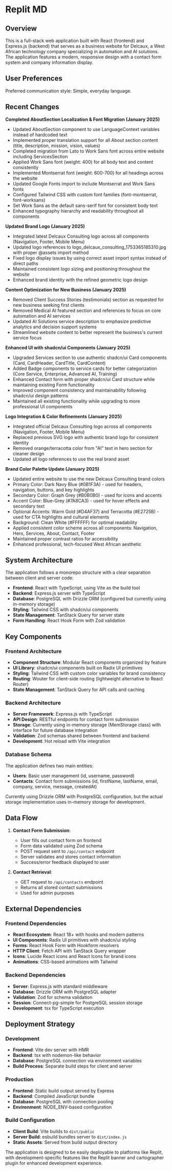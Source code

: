 # Replit MD

## Overview

This is a full-stack web application built with React (frontend) and Express.js (backend) that serves as a business website for Delcaux, a West African technology company specializing in automation and AI solutions. The application features a modern, responsive design with a contact form system and company information display.

## User Preferences

Preferred communication style: Simple, everyday language.

## Recent Changes

**Completed AboutSection Localization & Font Migration (January 2025)**
- Updated AboutSection component to use LanguageContext variables instead of hardcoded text
- Implemented proper translation support for all About section content (title, description, mission, vision, values)
- Completed migration from Lato to Work Sans font across entire website including ServicesSection
- Applied Work Sans font (weight: 400) for all body text and content consistently
- Implemented Montserrat font (weight: 600-700) for all headings across the website
- Updated Google Fonts import to include Montserrat and Work Sans fonts
- Configured Tailwind CSS with custom font families (font-montserrat, font-worksans)
- Set Work Sans as the default sans-serif font for consistent body text
- Enhanced typography hierarchy and readability throughout all components

**Updated Brand Logo (January 2025)**
- Integrated latest Delcaux Consulting logo across all components (Navigation, Footer, Mobile Menu)
- Updated logo references to logo_delcaux_consulting_1753365185310.jpg with proper @assets import method
- Fixed logo display issues by using correct asset import syntax instead of direct paths
- Maintained consistent logo sizing and positioning throughout the website
- Enhanced brand identity with the refined geometric logo design

**Content Optimization for New Business (January 2025)**
- Removed Client Success Stories (testimonials) section as requested for new business seeking first clients
- Removed Medical AI featured section and references to focus on core automation and AI services
- Updated AI Solutions service description to emphasize predictive analytics and decision support systems
- Streamlined website content to better represent the business's current service focus

**Enhanced UI with shadcn/ui Components (January 2025)**
- Upgraded Services section to use authentic shadcn/ui Card components (Card, CardHeader, CardTitle, CardContent)
- Added Badge components to service cards for better categorization (Core Service, Enterprise, Advanced AI, Training)
- Enhanced Contact form with proper shadcn/ui Card structure while maintaining existing Form functionality
- Improved component consistency and maintainability following shadcn/ui design patterns
- Maintained all existing functionality while upgrading to more professional UI components

**Logo Integration & Color Refinements (January 2025)**
- Integrated official Delcaux Consulting logo across all components (Navigation, Footer, Mobile Menu)
- Replaced previous SVG logo with authentic brand logo for consistent identity
- Removed orange/terracotta color from "AI" text in hero section for cleaner design
- Updated all logo references to use the real brand asset

**Brand Color Palette Update (January 2025)**
- Updated entire website to use the new Delcaux Consulting brand colors
- Primary Color: Dark Navy Blue (#0B1F3A) - used for headers, navigation, buttons, and key highlights
- Secondary Color: Graph Grey (#B0B0B0) - used for icons and accents
- Accent Color: Blue-Grey (#7A8CA3) - used for hover effects and secondary text
- Optional Accents: Warm Gold (#D4AF37) and Terracotta (#E2725B) - used for CTA highlights and cultural elements
- Background: Clean White (#FFFFFF) for optimal readability
- Applied consistent color scheme across all components: Navigation, Hero, Services, About, Contact, Footer
- Maintained proper contrast ratios for accessibility
- Enhanced professional, tech-focused West African aesthetic

## System Architecture

The application follows a monorepo structure with a clear separation between client and server code:

- **Frontend**: React with TypeScript, using Vite as the build tool
- **Backend**: Express.js server with TypeScript
- **Database**: PostgreSQL with Drizzle ORM (configured but currently using in-memory storage)
- **Styling**: Tailwind CSS with shadcn/ui components
- **State Management**: TanStack Query for server state
- **Form Handling**: React Hook Form with Zod validation

## Key Components

### Frontend Architecture
- **Component Structure**: Modular React components organized by feature
- **UI Library**: shadcn/ui components built on Radix UI primitives
- **Styling**: Tailwind CSS with custom color variables for brand consistency
- **Routing**: Wouter for client-side routing (lightweight alternative to React Router)
- **State Management**: TanStack Query for API calls and caching

### Backend Architecture
- **Server Framework**: Express.js with TypeScript
- **API Design**: RESTful endpoints for contact form submission
- **Storage**: Currently using in-memory storage (MemStorage class) with interface for future database integration
- **Validation**: Zod schemas shared between frontend and backend
- **Development**: Hot reload with Vite integration

### Database Schema
The application defines two main entities:
- **Users**: Basic user management (id, username, password)
- **Contacts**: Contact form submissions (id, firstName, lastName, email, company, service, message, createdAt)

Currently using Drizzle ORM with PostgreSQL configuration, but the actual storage implementation uses in-memory storage for development.

## Data Flow

1. **Contact Form Submission**:
   - User fills out contact form on frontend
   - Form data validated using Zod schema
   - POST request sent to `/api/contact` endpoint
   - Server validates and stores contact information
   - Success/error feedback displayed to user

2. **Contact Retrieval**:
   - GET request to `/api/contacts` endpoint
   - Returns all stored contact submissions
   - Used for admin purposes

## External Dependencies

### Frontend Dependencies
- **React Ecosystem**: React 18+ with hooks and modern patterns
- **UI Components**: Radix UI primitives with shadcn/ui styling
- **Forms**: React Hook Form with Hookform resolvers
- **HTTP Client**: Fetch API with TanStack Query wrapper
- **Icons**: Lucide React icons and React Icons for brand icons
- **Animations**: CSS-based animations with Tailwind

### Backend Dependencies
- **Server**: Express.js with standard middleware
- **Database**: Drizzle ORM with PostgreSQL adapter
- **Validation**: Zod for schema validation
- **Session**: Connect-pg-simple for PostgreSQL session storage
- **Development**: tsx for TypeScript execution

## Deployment Strategy

### Development
- **Frontend**: Vite dev server with HMR
- **Backend**: tsx with nodemon-like behavior
- **Database**: PostgreSQL connection via environment variables
- **Build Process**: Separate build steps for client and server

### Production
- **Frontend**: Static build output served by Express
- **Backend**: Compiled JavaScript bundle
- **Database**: PostgreSQL with connection pooling
- **Environment**: NODE_ENV-based configuration

### Build Configuration
- **Client Build**: Vite builds to `dist/public`
- **Server Build**: esbuild bundles server to `dist/index.js`
- **Static Assets**: Served from build output directory

The application is designed to be easily deployable to platforms like Replit, with development-specific features like the Replit banner and cartographer plugin for enhanced development experience.